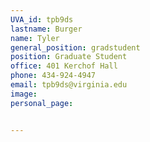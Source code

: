 ```yaml
---
UVA_id: tpb9ds
lastname: Burger
name: Tyler 
general_position: gradstudent
position: Graduate Student
office: 401 Kerchof Hall
phone: 434-924-4947
email: tpb9ds@virginia.edu
image:
personal_page: 


---
```

